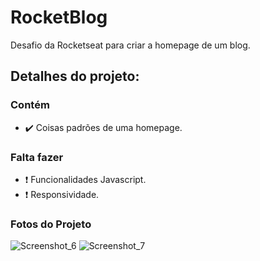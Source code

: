 # RocketBlog
Desafio da Rocketseat para criar a homepage de um blog.

## Detalhes do projeto:
### Contém
- ✔️ Coisas padrões de uma homepage.

### Falta fazer
-  ❗ Funcionalidades Javascript.
-  ❗ Responsividade.

### Fotos do Projeto
![Screenshot_6](https://user-images.githubusercontent.com/66082393/174497820-d012afd8-09d3-4126-8a28-4552fd0fa18f.png)
![Screenshot_7](https://user-images.githubusercontent.com/66082393/174497825-fe467e30-be46-4706-a328-d1c58658b262.png)
